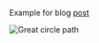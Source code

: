 Example for blog [post](http://nut-code-monkey.blogspot.com/2014/06/draw-great-circle-path.git.html)

![Great circle path](http://1.bp.blogspot.com/-uVFIrp4T0xo/U52GmW-EJUI/AAAAAAAAAYA/oGiL_eLfVqo/s1600/great-circle-distance.png)
